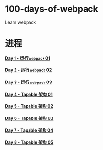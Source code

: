 # 100-days-of-webpack

Learn webpack

# 进程

#### [Day 1 - 运行 `webpack` 01](./docs/notes/day1.md)
#### [Day 2 - 运行 `webpack` 02](./docs/notes/day2.md)
#### [Day 3 - 运行 `webpack` 03](./docs/notes/day3.md)
#### [Day 4 - Tapable 架构 01](./docs/notes/day4.md)
#### [Day 5 - Tapable 架构 02](./docs/notes/day5.md)
#### [Day 6 - Tapable 架构 03](./docs/notes/day6.md)
#### [Day 7 - Tapable 架构 04](./docs/notes/day7.md)
#### [Day 8 - Tapable 架构 05](./docs/notes/day8.md)

